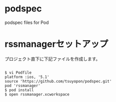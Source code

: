 # podspec
podspec files for Pod


<h1>rssmanagerセットアップ</h1>
プロジェクト直下に下記ファイルを作成します。

<pre><code>
$ vi Podfile
platform :ios, '5.1'
source 'https://github.com/tsuyopon/podspec.git'
pod 'rssmanager'
$ pod install
$ open rssmanager.xcworkspace
</code></pre>
